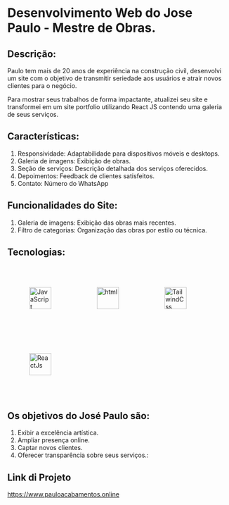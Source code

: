 # Desenvolvimento Web do Jose Paulo - Mestre de Obras.

## Descrição:

Paulo tem mais de 20 anos de experiência na construção civil, desenvolvi um site com o objetivo de transmitir seriedade aos usuários e atrair novos clientes para o negócio.

<p>Para mostrar seus trabalhos de forma impactante, atualizei seu site e transformei em um site portfolio utilizando React JS contendo uma galeria de seus  serviços.
</p>

## Características:
1. Responsividade: Adaptabilidade para dispositivos móveis e desktops.
2. Galeria de imagens: Exibição de obras.
3. Seção de serviços: Descrição detalhada dos serviços oferecidos.
4. Depoimentos: Feedback de clientes satisfeitos.
5. Contato: Número do WhatsApp


## Funcionalidades do Site:

1. Galeria de imagens: Exibição das obras mais recentes.
2. Filtro de categorias: Organização das obras por estilo ou técnica.

## Tecnologias:

<div style="display: inline_block">    
    <img width="50px" style="padding: 50px;" alt="JavaScript" src="https://cdn.jsdelivr.net/gh/devicons/devicon@latest/icons/javascript/javascript-original.svg" />
    <img width="50px" style="padding: 50px;" alt="html" src="https://cdn.jsdelivr.net/gh/devicons/devicon@latest/icons/html5/html5-original.svg" />
    <img width="50px" style="padding: 50px;" alt="TailwindCss" src="https://cdn.jsdelivr.net/gh/devicons/devicon@latest/icons/tailwindcss/tailwindcss-original.svg" />
    <img width="50px" style="padding: 50px;" alt="ReactJs" src="https://cdn.jsdelivr.net/gh/devicons/devicon@latest/icons/react/react-original.svg" />
</div>

## Os objetivos do José Paulo são:

1. Exibir a excelência artística.
2. Ampliar presença online.
3. Captar novos clientes.
4. Oferecer transparência sobre seus serviços.:


## Link di Projeto

https://www.pauloacabamentos.online

